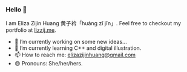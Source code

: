### Hello 👋

I am Eliza Zijin Huang 黄子衿「huáng zǐ jīn」. Feel free to checkout my portfolio at [lizzij.me](https://lizzij.me/).

- 🔭 I’m currently working on some new ideas...
- 🌱 I’m currently learning C++ and digital illustration.
- 📫 How to reach me: elizazijinhuang@gmail.com
- 😄 Pronouns: She/her/hers.
